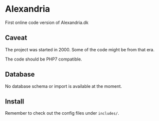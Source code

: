 # Alexandria
First online code version of Alexandria.dk

## Caveat
The project was started in 2000. Some of the code might be from that era.

The code should be PHP7 compatible.

## Database
No database schema or import is available at the moment.

## Install
Remember to check out the config files under `includes/`.

